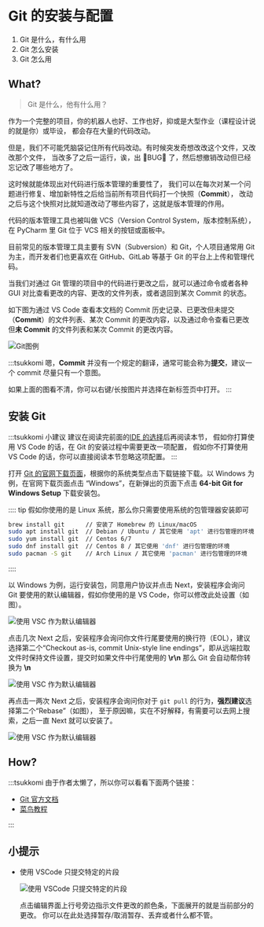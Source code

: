 # Git 的安装与配置

1. Git 是什么，有什么用
2. Git 怎么安装
3. Git 怎么用

## What?

> Git 是什么，他有什么用？

作为一个完整的项目，你的机器人也好、工作也好，抑或是大型作业（课程设计说的就是你）或毕设，
都会存在大量的代码改动。

但是，我们不可能凭脑袋记住所有代码改动。有时候突发奇想改改这个文件，又改改那个文件，
当改多了之后一运行，诶，出 :bug:BUG:bug: 了，然后想撤销改动但已经忘记改了哪些地方了。

这时候就能体现出对代码进行版本管理的重要性了，
我们可以在每次对某一个问题进行修复、增加新特性之后给当前所有项目代码打一个快照（**Commit**），
改动之后与这个快照对比就知道改动了哪些内容了，这就是版本管理的作用。

代码的版本管理工具也被叫做 VCS（Version Control System，版本控制系统），在
PyCharm 里 Git 位于 VCS 相关的按钮或面板中。

目前常见的版本管理工具主要有 SVN（Subversion）和 Git，个人项目通常用 Git
为主，而开发者们也更喜欢在 GitHub、GitLab 等基于 Git 的平台上上传和管理代码。

当我们对通过 Git 管理的项目中的代码进行更改之后，就可以通过命令或者各种 GUI
对比查看更改的内容、更改的文件列表，或者退回到某次 Commit 的状态。

如下图为通过 VS Code 查看本文档的 Commit 历史记录、已更改但未提交（**Commit**）的文件列表、某次
Commit 的更改内容，以及通过命令查看已更改但**未 Commit** 的文件列表和某次 Commit 的更改内容。

![Git图例](/images/before/git/vcs.webp)

:::tsukkomi
嗯，**Commit** 并没有一个规定的翻译，通常可能会称为**提交**，建议一个 commit 尽量只有一个意图。

如果上面的图看不清，你可以右键/长按图片并选择在新标签页中打开。
:::

## 安装 Git

:::tsukkomi 小建议
建议在阅读完前面的[IDE 的选择](./select_ide)后再阅读本节，
假如你打算使用 VS Code 的话，在 Git 的安装过程中需要更改一项配置，
假如你不打算使用 VS Code 的话，你可以直接阅读本节忽略这项配置。
:::

打开 [Git 的官网下载页面](https://git-scm.com/downloads)，根据你的系统类型点击下载链接下载。以
Windows 为例，在官网下载页面点击 “Windows”，在新弹出的页面下点击 **64-bit Git for Windows Setup**
下载安装包。

:::: tip
假如你使用的是 Linux 系统，那么你只需要使用系统的包管理器安装即可

```bash
brew install git      // 安装了 Homebrew 的 Linux/macOS
sudo apt install git  // Debian / Ubuntu / 其它使用 'apt' 进行包管理的环境
sudo yum install git  // Centos 6/7
sudo dnf install git  // Centos 8 / 其它使用 'dnf' 进行包管理的环境
sudo pacman -S git    // Arch Linux / 其它使用 'pacman' 进行包管理的环境
```

::::

以 Windows 为例，运行安装包，同意用户协议并点击 Next，安装程序会询问 Git
要使用的默认编辑器，假如你使用的是 VS Code，你可以修改此处设置（如图）。

![使用 VSC 作为默认编辑器](/images/before/git/vsc.webp)

点击几次 Next 之后，安装程序会询问你文件行尾要使用的换行符（EOL），建议选择第二个“Checkout
as-is, commit Unix-style line endings”，即从远端拉取文件时保持文件设置，提交时如果文件中行尾使用的
**\r\n** 那么 Git 会自动帮你转换为 **\n**

![使用 VSC 作为默认编辑器](/images/before/git/eol.webp)

再点击一两次 Next 之后，安装程序会询问你对于 `git pull` 的行为，**强烈建议**选择第二个“Rebase”（如图），
至于原因嘛，实在不好解释，有需要可以去网上搜索，之后一直 Next 就可以安装了。

![使用 VSC 作为默认编辑器](/images/before/git/pull.webp)

## How?

:::tsukkomi
由于作者太懒了，所以你可以看看下面两个链接：

- [Git 官方文档](https://git-scm.com/book/zh/v2/%E8%B5%B7%E6%AD%A5-%E5%85%B3%E4%BA%8E%E7%89%88%E6%9C%AC%E6%8E%A7%E5%88%B6)
- [菜鸟教程](https://www.runoob.com/git/git-tutorial.html)

:::

## 小提示

- 使用 VSCode 只提交特定的片段

  ![使用 VSCode 只提交特定的片段](/images/before/git/vsc_partial_stage.webp)

  点击编辑界面上行号旁边指示文件更改的颜色条，下面展开的就是当前部分的更改。
  你可以在此处选择暂存/取消暂存、丢弃或者什么都不管。
